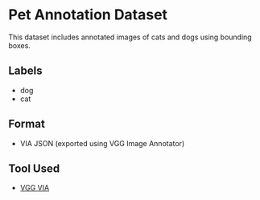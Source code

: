 # Pet Annotation Dataset

This dataset includes annotated images of cats and dogs using bounding boxes.

## Labels
- dog
- cat

## Format
- VIA JSON (exported using VGG Image Annotator)

## Tool Used
- [VGG VIA](https://www.robots.ox.ac.uk/~vgg/software/via/)
